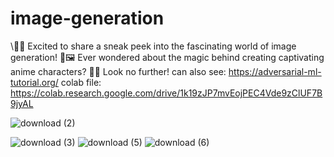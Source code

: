 # image-generation
\🎨✨ Excited to share a sneak peek into the fascinating world of image generation! 🌟🖼️  Ever wondered about the magic behind creating captivating anime characters? 🤔✨ Look no further!
can also see:
https://adversarial-ml-tutorial.org/
colab file:
https://colab.research.google.com/drive/1k19zJP7mvEojPEC4Vde9zClUF7B9jyAL

![download (2)](https://github.com/22meiwf/image-generation/assets/169924513/b01ba921-b4d4-4a43-bf91-518b92d44471)

![download (3)](https://github.com/22meiwf/image-generation/assets/169924513/01ab50a0-df42-4d52-9eed-858d7ca7acd8)
![download (5)](https://github.com/22meiwf/image-generation/assets/169924513/c4cb9e44-0ec4-442d-825b-ce932bbb2459)
![download (6)](https://github.com/22meiwf/image-generation/assets/169924513/cb3dac64-053b-4078-9cad-bbfa33fb6c2b)

